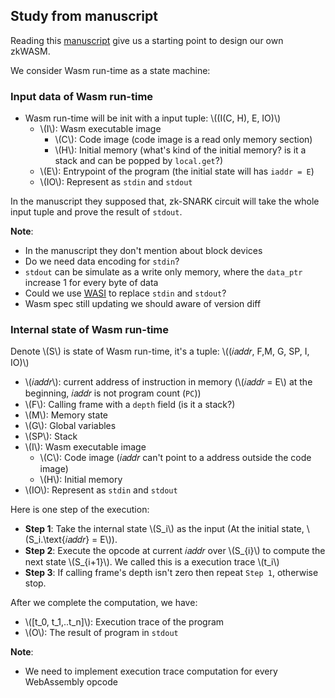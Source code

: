 ## Study from manuscript

Reading this [manuscript](https://jhc.sjtu.edu.cn/~hongfeifu/manuscriptb.pdf) give us a starting point to design our own zkWASM.

We consider Wasm run-time as a state machine:

### Input data of Wasm run-time

- Wasm run-time will be init with a input tuple: \\((I(C, H), E, IO)\\)
  - \\(I\\): Wasm executable image
    - \\(C\\): Code image (code image is a read only memory section)
    - \\(H\\): Initial memory (what's kind of the initial memory? is it a stack and can be popped by `local.get`?)
  - \\(E\\): Entrypoint of the program (the initial state will has `iaddr = E`)
  - \\(IO\\): Represent as `stdin` and `stdout`

In the manuscript they supposed that, zk-SNARK circuit will take the whole input tuple and prove the result of `stdout`.

**Note**:

- In the manuscript they don't mention about block devices
- Do we need data encoding for `stdin`?
- `stdout` can be simulate as a write only memory, where the `data_ptr` increase 1 for every byte of data
- Could we use [WASI](https://wasi.dev/) to replace `stdin` and `stdout`?
- Wasm spec still updating we should aware of version diff

### Internal state of Wasm run-time

Denote \\(S\\) is state of Wasm run-time, it's a tuple: \\((𝑖𝑎𝑑𝑑𝑟, F,M, G, SP, I, IO)\\)

- \\(𝑖𝑎𝑑𝑑𝑟\\): current address of instruction in memory (\\(𝑖𝑎𝑑𝑑𝑟 = E\\) at the beginning, 𝑖𝑎𝑑𝑑𝑟 is not program count (`PC`))
- \\(F\\): Calling frame with a `depth` field (is it a stack?)
- \\(M\\): Memory state
- \\(G\\): Global variables
- \\(SP\\): Stack
- \\(I\\): Wasm executable image
  - \\(C\\): Code image (𝑖𝑎𝑑𝑑𝑟 can't point to a address outside the code image)
  - \\(H\\): Initial memory
- \\(IO\\): Represent as `stdin` and `stdout`

Here is one step of the execution:

- **Step 1**: Take the internal state \\(S_i\\) as the input (At the initial state, \\(S_i\.\text{𝑖𝑎𝑑𝑑𝑟} = E\\)).
- **Step 2**: Execute the opcode at current 𝑖𝑎𝑑𝑑𝑟 over \\(S\_{i}\\)
  to compute the next state \\(S\_{i+1}\\).
  We called this is a execution trace \\(t_i\\)
- **Step 3**: If calling frame's depth isn't zero then repeat `Step 1`, otherwise stop.

After we complete the computation, we have:

- \\([t_0, t_1,..t_n]\\): Execution trace of the program
- \\(O\\): The result of program in `stdout`

**Note**:

- We need to implement execution trace computation for every WebAssembly opcode
